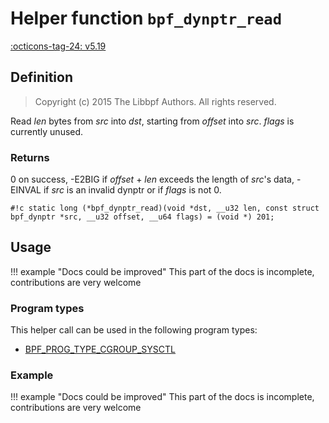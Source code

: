 # Helper function `bpf_dynptr_read`

<!-- [FEATURE_TAG](bpf_dynptr_read) -->
[:octicons-tag-24: v5.19](https://github.com/torvalds/linux/commit/13bbbfbea7598ea9f8d9c3d73bf053bb57f9c4b2)
<!-- [/FEATURE_TAG] -->

## Definition

> Copyright (c) 2015 The Libbpf Authors. All rights reserved.


<!-- [HELPER_FUNC_DEF] -->
Read _len_ bytes from _src_ into _dst_, starting from _offset_ into _src_. _flags_ is currently unused.

### Returns

0 on success, -E2BIG if _offset_ + _len_ exceeds the length of _src_'s data, -EINVAL if _src_ is an invalid dynptr or if _flags_ is not 0.

`#!c static long (*bpf_dynptr_read)(void *dst, __u32 len, const struct bpf_dynptr *src, __u32 offset, __u64 flags) = (void *) 201;`
<!-- [/HELPER_FUNC_DEF] -->

## Usage

!!! example "Docs could be improved"
    This part of the docs is incomplete, contributions are very welcome

### Program types

This helper call can be used in the following program types:

<!-- DO NOT EDIT MANUALLY -->
<!-- [HELPER_FUNC_PROG_REF] -->
 * [BPF_PROG_TYPE_CGROUP_SYSCTL](../program-type/BPF_PROG_TYPE_CGROUP_SYSCTL.md)
<!-- [/HELPER_FUNC_PROG_REF] -->

### Example

!!! example "Docs could be improved"
    This part of the docs is incomplete, contributions are very welcome
